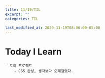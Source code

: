 ```yaml
---
title: 11/19/TIL
excerpt: ""
categories: TIL

last_modified_at: 2020-11-19T08:06:00-05:00
---
```


# Today I Learn  

    - 토이 프로젝트 
        - CSS 완성, 생각보다 오래걸렸다.  
    